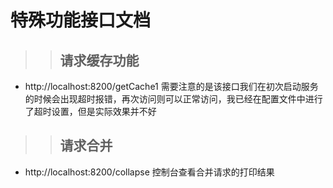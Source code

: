 # 特殊功能接口文档
>>## 请求缓存功能 
  * http://localhost:8200/getCache1
  需要注意的是该接口我们在初次启动服务的时候会出现超时报错，再次访问则可以正常访问，我已经在配置文件中进行了超时设置，但是实际效果并不好
  
  >>## 请求合并
  * http://localhost:8200/collapse
  控制台查看合并请求的打印结果

 
    
